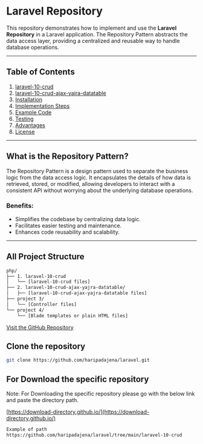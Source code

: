 # Laravel Repository

This repository demonstrates how to implement and use the **Laravel Repository** in a Laravel application. The Repository Pattern abstracts the data access layer, providing a centralized and reusable way to handle database operations.

---

## Table of Contents

1. [laravel-10-crud](https://github.com/haripadajena/laravel/tree/main/laravel-10-crud)
2. [laravel-10-crud-ajax-yajra-datatable](https://github.com/haripadajena/laravel/tree/main/laravel-10-crud-ajax-yajra-datatable)
3. [Installation](#installation)
4. [Implementation Steps](#implementation-steps)
5. [Example Code](#example-code)
6. [Testing](#testing)
7. [Advantages](#advantages)
8. [License](#license)

---

## What is the Repository Pattern?

The Repository Pattern is a design pattern used to separate the business logic from the data access logic. It encapsulates the details of how data is retrieved, stored, or modified, allowing developers to interact with a consistent API without worrying about the underlying database operations.

### Benefits:
- Simplifies the codebase by centralizing data logic.
- Facilitates easier testing and maintenance.
- Enhances code reusability and scalability.

---

## All Project Structure
```bash
php/
├── 1. laravel-10-crud 
│   └── [laravel-10-crud files]
├── 2. laravel-10-crud-ajax-yajra-datatable/
│   ├── [laravel-10-crud-ajax-yajra-datatable files]
├── project 3/
│   └── [Controller files]
└── project 4/
    └── [Blade templates or plain HTML files]

```
[Visit the GitHub Repository](https://github.com/haripadajena/laravel)


## Clone the repository
   ```bash
   git clone https://github.com/haripadajena/laravel.git
```
## For Download the specific repository
Note: For Downloading the specific repository please go with the below link and paste the directory path.

[https://download-directory.github.io/](https://download-directory.github.io/)
   ```bash
Example of path
   https://github.com/haripadajena/laravel/tree/main/laravel-10-crud

```

